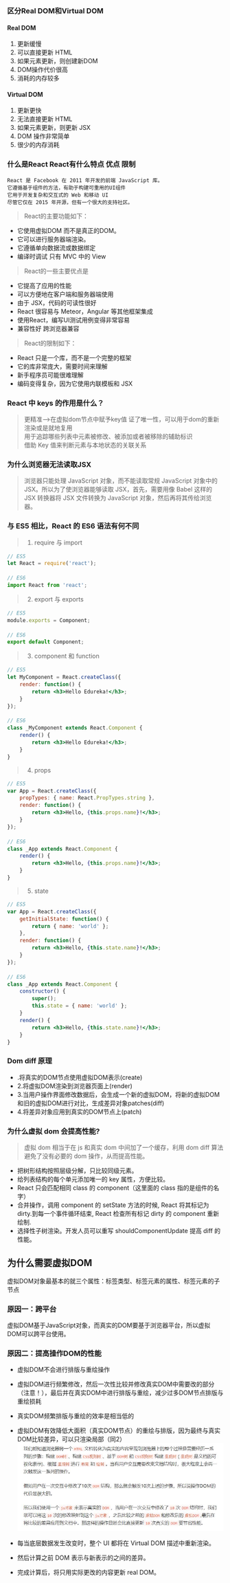 ### 区分Real DOM和Virtual DOM
#### Real DOM
1. 更新缓慢
2. 可以直接更新 HTML
3. 如果元素更新，则创建新DOM
4. DOM操作代价很高
5. 消耗的内存较多
#### Virtual DOM
1. 更新更快
2. 无法直接更新 HTML
3. 如果元素更新，则更新 JSX
4. DOM 操作非常简单
5. 很少的内存消耗

### 什么是React React有什么特点 优点 限制
    React 是 Facebook 在 2011 年开发的前端 JavaScript 库。
    它遵循基于组件的方法，有助于构建可重用的UI组件
    它用于开发复杂和交互式的 Web 和移动 UI
    尽管它仅在 2015 年开源，但有一个很大的支持社区。
>React的主要功能如下：
+ 它使用虚拟DOM 而不是真正的DOM。
+ 它可以进行服务器端渲染。
+ 它遵循单向数据流或数据绑定
+ 编译时调试 只有 MVC 中的 View
>React的一些主要优点是
+ 它提高了应用的性能
+ 可以方便地在客户端和服务器端使用
+ 由于 JSX，代码的可读性很好
+ React 很容易与 Meteor，Angular 等其他框架集成
+ 使用React，编写UI测试用例变得非常容易
+ 兼容性好 跨浏览器兼容
>React的限制如下：
+ React 只是一个库，而不是一个完整的框架
+ 它的库非常庞大，需要时间来理解
+ 新手程序员可能很难理解
+ 编码变得复杂，因为它使用内联模板和 JSX
### React 中 keys 的作用是什么？
>更精准-->在虚拟dom节点中赋予key值 证了唯一性，可以用于dom的重新渲染或是就地复用<br />
用于追踪哪些列表中元素被修改、被添加或者被移除的辅助标识<br />
借助 Key 值来判断元素与本地状态的关联关系
### 为什么浏览器无法读取JSX
>浏览器只能处理 JavaScript 对象，而不能读取常规 JavaScript 对象中的 JSX。所以为了使浏览器能够读取 JSX，首先，需要用像 Babel 这样的 JSX 转换器将 JSX 文件转换为 JavaScript 对象，然后再将其传给浏览器。
### 与 ES5 相比，React 的 ES6 语法有何不同
>1. require 与 import
```js
// ES5
let React = require('react');

// ES6
import React from 'react';
```
>2. export 与 exports
```js
// ES5
module.exports = Component;
 
// ES6
export default Component;
```
>3. component 和 function
```jsx harmony
// ES5
let MyComponent = React.createClass({
    render: function() {
        return <h3>Hello Edureka!</h3>;
    }
});
 
// ES6
class _MyComponent extends React.Component {
    render() {
        return <h3>Hello Edureka!</h3>;
    }
}
```
>4. props
```jsx harmony
// ES5
var App = React.createClass({
    propTypes: { name: React.PropTypes.string },
    render: function() {
        return <h3>Hello, {this.props.name}!</h3>;
    }
});

// ES6
class _App extends React.Component {
    render() {
        return <h3>Hello, {this.props.name}!</h3>;
    }
}
```
>5. state
```jsx harmony
// ES5
var App = React.createClass({
    getInitialState: function() {
        return { name: 'world' };
    },
    render: function() {
        return <h3>Hello, {this.state.name}!</h3>;
    }
});

// ES6
class _App extends React.Component {
    constructor() {
        super();
        this.state = { name: 'world' };
    }
    render() {
        return <h3>Hello, {this.state.name}!</h3>;
    }
}
```
### Dom diff 原理
+ .将真实的DOM节点使用虚拟DOM表示(create)  
+ 2.将虚拟DOM渲染到浏览器页面上(render)  
+ 3.当用户操作界面修改数据后，会生成一个新的虚拟DOM，将新的虚拟DOM和旧的虚拟DOM进行对比，生成差异对象patches(diff)  
+ 4.将差异对象应用到真实的DOM节点上(patch)  
### 为什么虚拟 dom 会提高性能?
>虚拟 dom 相当于在 js 和真实 dom 中间加了一个缓存，利用 dom diff 算法避免了没有必要的 dom 操作，从而提高性能。

+ 把树形结构按照层级分解，只比较同级元素。
+ 给列表结构的每个单元添加唯一的 key 属性，方便比较。
+ React 只会匹配相同 class 的 component（这里面的 class 指的是组件的名字）
+ 合并操作，调用 component 的 setState 方法的时候, React 将其标记为 dirty.到每一个事件循环结束, React 检查所有标记 dirty 的 component 重新绘制.
+ 选择性子树渲染。开发人员可以重写 shouldComponentUpdate 提高 diff 的性能。

## 为什么需要虚拟DOM
虚拟DOM对象最基本的就三个属性：标签类型、标签元素的属性、标签元素的子节点
### 原因一：跨平台
虚拟DOM基于JavaScript对象，而真实的DOM要基于浏览器平台，所以虚拟DOM可以跨平台使用。
### 原因二：提高操作DOM的性能
+ 虚拟DOM不会进行排版与重绘操作
+ 虚拟DOM进行频繁修改，然后一次性比较并修改真实DOM中需要改的部分（注意！），最后并在真实DOM中进行排版与重绘，减少过多DOM节点排版与重绘损耗
+ 真实DOM频繁排版与重绘的效率是相当低的
+ 虚拟DOM有效降低大面积（真实DOM节点）的重绘与排版，因为最终与真实DOM比较差异，可以只渲染局部（同2）
![Image text](img/虚拟DOM.jpg)

+ 每当底层数据发生改变时，整个 UI 都将在 Virtual DOM 描述中重新渲染。
+ 然后计算之前 DOM 表示与新表示的之间的差异。
+ 完成计算后，将只用实际更改的内容更新 real DOM。
